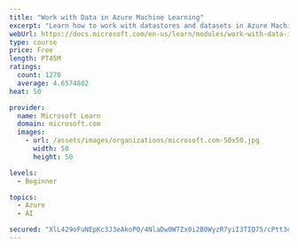 ```yaml
---
title: "Work with Data in Azure Machine Learning"
excerpt: "Learn how to work with datastores and datasets in Azure Machine Learning."
webUrl: https://docs.microsoft.com/en-us/learn/modules/work-with-data-in-aml/
type: course
price: Free
length: PT45M
ratings:
  count: 1270
  average: 4.6574802
heat: 50

provider:
  name: Microsoft Learn
  domain: microsoft.com
  images:
    - url: /assets/images/organizations/microsoft.com-50x50.jpg
      width: 50
      height: 50

levels:
  - Beginner

topics:
  - Azure
  - AI

secured: "XlL429oFuNEpKc3J3eAkoP0/4NlaDw0W7Zx0i2B0WyzR7yiI3TIQ75/cPtt3oBlDL+OGaXslocnDKAaQOuDt+qJnWc2ezO/aY4LaIUztUq6jaWDHKfJDDWdGzxz0OvVBjCF4806Psoq0N5BJ1dg5HcusiL4RKPVrcu77J1Vw1j50bZfMdA0HmrJ7glX9G36D5CGJxjxUiyXwcoVDTsq14deT/YV8hgD+8kqFbPhgF1p1maeU8kGbgedYIzjvxzL+F6YmzYajGhrK8CQi+Ftok0mAczGc21FBGfiDHbglxlxns44/Zh1fkA/pD/gKuVanF80HZ70JeWGWqF46HYsYoERZeikB6Tc3Uhqi3jrNw8c2DeF3+8mprhVTb/t586W/ZeWao4RmXLRyTZRPA3NdudwaQHOgRvzaLohbLh14Q8k=;ELbxpb1fvVs9sTazjQT9Wg=="
---
```


